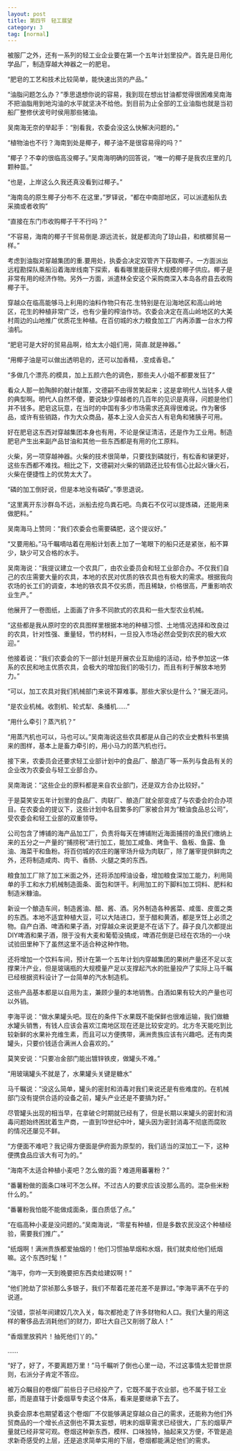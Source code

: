 ```yaml
---
layout: post
title: 第四节　轻工展望
category: 3
tag: [normal]
---
```


被服厂之外，还有一系列的轻工业企业要在第一个五年计划里投产。首先是日用化学品厂，制造穿越大神器之一的肥皂。

“肥皂的工艺和技术比较简单，能快速出货的产品。”

“油脂问题怎么办？”季思退想你说的容易，我到现在想出甘油都觉得很困难吴南海不把油脂用到地沟油的水平就坚决不给他。到目前为止全部的工业油脂也就是当初船厂整修伏波号时侯用那些猪油。

吴南海无奈的举起手：“别看我，农委会没这么快解决问题的。”

“植物油也不行？海南到处是椰子，椰子油不是很容易得的吗？”

“椰子？不幸的很临高没椰子。”吴南海明确的回答说，“唯一的椰子是我农庄里的几颗种苗。”

“也是，上岸这么久我还真没看到过椰子。”

“海南岛的原生椰子分布不.在这里，”罗铎说，“都在中南部地区，可以派遣船队去采摘或者收购”

“直接在东门市收购椰子干不行吗？”

“不容易，海南的椰子干贸易倒是.源远流长，就是都流向了琼山县，和槟榔贸易一样。”

考虑到油脂对穿越集团的重.要用处，执委会决定双管齐下获取椰子。一方面派出远程勘探队乘船沿着海岸线南下探索，看看哪里能获得大规模的椰子供应。椰子是非常有用的经济作物。另外一方面，派遣林全安这个采购商深入本岛各府县去收购椰子干。

穿越众在临高能够马上利用的油料作物只有花.生特别是在沿海地区和高山岭地区，花生的种植非常广泛，也有少量的榨油作坊。农委会决定在高山岭地区的大美村周边的山地推广优质花生种植。在百仞城的水力粮食加工厂内再添置一台水力榨油机。

“肥皂可是大好的贸易品啊，给太太小姐们用，简直.就是神器。”

“用椰子油是可以做出透明皂的，还可以加香精，.变成香皂。”

“多做几个漂亮.的模具，加上五颜六色的调色，那些夫人小姐不都要发狂了”

看众人那一脸陶醉的献计献策，文德嗣不由得苦笑起来；这是拿明代人当钱多人傻的典型啊。明代人自然不傻，要说缺少穿越者的几百年的见识是真得，问题是他们并不钱多。肥皂这玩意，在当时的中国有多少市场需求还真得很难说。作为奢侈品，或许有些销路，作为大众商品，基本上没人会买古人有皂角和猪胰子可用。

好在肥皂这东西对穿越集团本身也有用，不论是保证清洁，还是作为工业用。制造肥皂产生出来副产品甘油和其他一些东西都是有用的化工原料。

火柴，另一项穿越神器。火柴的技术很简单，只要找到磷就行，有松香和锑更好，这些东西都不难找。相比之下，文德嗣对火柴的销路还比较有信心比起火镰火石，火柴在便捷性上的优势太大了。

“磷的加工倒好说，但是本地没有磷矿。”季思退说。

“这里离开东沙群岛不远，派船去挖鸟粪石吧。鸟粪石不仅可以提炼磷，还能用来做肥料。”

吴南海马上赞同：“我们农委会也需要磷肥，这个提议好。”

“又要用船。”马千瞩嘀咕着在用船计划表上加了一笔眼下的船只还是紧张，船不算少，缺少可又合格的水手。

吴南海说：“我提议建立一个农具厂，由农业委员会和轻工业部合办。不仅我们自己的农庄需要大量的农具，本地的农民对优质的铁农具也有极大的需求。根据我向农场的长工们的调查，本地的铁农具不仅劣质，而且稀缺，价格很高，严重影响农业生产。”

他展开了一卷图纸，上面画了许多不同款式的农具和一些大型农业机械。

“这些都是我从原时空的农具图样里根据本地的种植习惯、土地情况选择和改良过的农具，针对性强、重量轻，节约材料，一旦投入市场必然会受到农民的极大欢迎。”

他接着说：“我们农委会的下一部计划是开展农业互助组的活动，给予参加这一体系的农民和地主优质农具，会极大的增加我们的吸引力，而且有利于解放本地劳力。”

“可以，加工农具对我们机械部门来说不算难事。那些大家伙是什么？”展无涯问。

“是农业机械。收割机、轮式犁、条播机……”

“用什么牵引？蒸汽机？”

“用蒸汽机也可以，马也可以。”吴南海说这些农具都是从自己的农业史教科书里搞来的图样，基本上是畜力牵引的，用小马力的蒸汽机也行。

接下来，农委员会还要求轻工业部计划中的食品厂、酿造厂等一系列与食品有关的企业改为农委会与轻工业部合办。

吴南海说：“这些企业的原料都是来自农业部门，还是双方合办比较好。”

于是莫笑安五年计划里的食品厂、肉联厂、酿造厂就全部变成了与农委会的合办项目。在农委会的提议下，这些计划中名目繁多的厂家被合并为“粮油食品总公司”，受农委会和轻工业部的双重领导。

公司包含了博铺的海产品加工厂，负责将每天在博铺附近海面捕捞的渔民们缴纳上来的五分之一产量的“捕捞税”进行加工，能加工咸鱼、烤鱼干、鱼板、鱼露、鱼油、海菜干和鱼粉。将百仞城的农庄的屠宰场升级为肉联厂，除了屠宰提供鲜肉之外，还将制造咸肉、肉干、香肠、火腿之类的东西。

粮食加工厂除了加工米面之外，还将添加榨油设备，增加粮食深加工能力，利用简单的手工和水力机械制造面条、面包和饼干。利用加工的下脚料加工饲料、肥料和制造米糠油。

新设一个酿造车间，制造酱油、醋、酱、酒。另外制造各种酱菜、咸蛋、皮蛋之类的东西。本地不适宜种植大豆，可以大陆进口，至于醋和黄酒，都是烹饪上必须之物。自产白酒、啤酒和果子酒，对穿越众来说更是不在话下了。薛子良几次都提出DIY啤酒和果子酒，限于没有大麦和葡萄没搞成，啤酒花倒是已经在农场的一小块试验田里种下了虽然这里不适合种这种作物。

还将增加一个饮料车间，预计在第一个五年计划内穿越集团的果树产量还不足以支撑果汁产业，但是玻璃瓶的大规模量产足以支撑起汽水的批量投产了实际上马千瞩已经根据资料设计了一台简单的汽水制造机。

这些产品基本都是以自用为主，兼顾少量的本地销售。白酒如果有较大的产量也可以外销。

李海平说：“做水果罐头吧。现在的条件下水果既不能保鲜也很难运输，我们做糖水罐头销售，有钱人应该会喜欢江南地区现在还是比较安定的。北方冬天能吃到比较新鲜的水果补充维生素，而且可以方便携带，满洲贵族应该有兴趣吧。还有肉类罐头，只要价钱适合满洲人会喜欢的。”

莫笑安说：“只要冶金部门能出镀锌铁皮，做罐头不难。”

“用玻璃罐头不就是了，水果罐头关键是糖水”

马千瞩说：“没这么简单，罐头的密封和消毒对我们来说还是有些难度的。在机械部门没有提供合适的设备之前，罐头产业还是不要搞为好。”

尽管罐头出现的相当早，在拿破仑时期就已经有了，但是长期以来罐头的密封和消毒问题始终困扰着生产商，一直到19世纪中叶，罐头因为密封消毒不彻底而腐败的情况还屡见不鲜。

“方便面不难吧？我记得方便面是伊府面为原型的，我们适当的深加工一下，这种便携食品应该大有可为的。”

“海南不太适合种植小麦吧？怎么做的面？难道用蕃薯粉？”

“番薯粉做的面条口味可不怎么样。不过古人的要求应该没那么高的。混杂些米粉什么的。”

“番薯粉我怕能不能做成面条，蛋白质低了点。”

“在临高种小麦是没问题的。”吴南海说，“零星有种植，但是多数农民没这个种植经验，需要我们推广。”

“纸烟啊！满洲贵族都爱抽烟的！他们习惯抽旱烟和水烟，我们就卖给他们纸烟嘛。这个东西时髦！”

“海平，你咋一天到晚要把东西卖给建奴啊！”

“他们抢劫了崇祯那么多银子，我们不帮着花差花差不是罪过。”李海平满不在乎的说道。

“没错，崇祯年间建奴几次入关，每次都抢走了许多财物和人口。我们大量的用这样的奢侈品去消耗他们的财力，即壮大自己又削弱了敌人！”

“香烟里放鸦片！抽死他们丫的。”

……

“好了，好了，不要离题万里！”马千瞩听了倒也心里一动，不过这事情太犯普世原则，右派分子肯定不答应。

被万众瞩目的卷烟厂前些日子已经投产了，它既不属于农业部，也不属于轻工业部，而是直辖于计委烟草专卖这个体系，看来是要继承下去了。

执委会原本也期望着这个卷烟厂不仅能够满足穿越众自己的需求，还能称为他们外贸商品的一个增长点这倒也不算太妄想，明末的烟草需求已经很大，广东的烟草产量就已经非常可观。卷烟这种新东西，模样、口味独特，抽起来又方便，不管是追求新奇感受的上层，还是追求简单实用的下层，卷烟都能满足他们的需求。